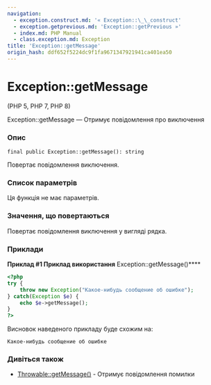 ```yaml
---
navigation:
  - exception.construct.md: '« Exception::\_\_construct'
  - exception.getprevious.md: 'Exception::getPrevious »'
  - index.md: PHP Manual
  - class.exception.md: Exception
title: 'Exception::getMessage'
origin_hash: ddf652f5224dc9f1fa9671347921941ca401ea50
---
```

# Exception::getMessage

(PHP 5, PHP 7, PHP 8)

Exception::getMessage — Отримує повідомлення про виключення

### Опис

```methodsynopsis
final public Exception::getMessage(): string
```

Повертає повідомлення виключення.

### Список параметрів

Ця функція не має параметрів.

### Значення, що повертаються

Повертає повідомлення виключення у вигляді рядка.

### Приклади

**Приклад #1 Приклад використання** Exception::getMessage()\*\*\*\*

```php
<?php
try {
    throw new Exception("Какое-нибудь сообщение об ошибке");
} catch(Exception $e) {
    echo $e->getMessage();
}
?>
```

Висновок наведеного прикладу буде схожим на:

```
Какое-нибудь сообщение об ошибке
```

### Дивіться також

-   [Throwable::getMessage()](throwable.getmessage.md) \- Отримує повідомлення помилки
